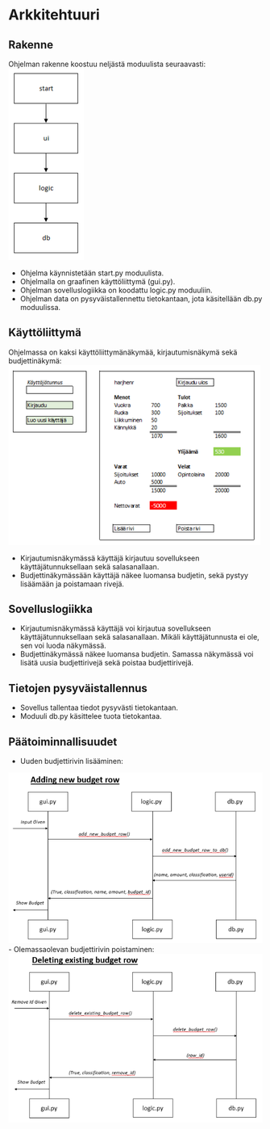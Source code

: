 # Arkkitehtuuri

## Rakenne

Ohjelman rakenne koostuu neljästä moduulista seuraavasti:  
<img src="https://github.com/henkkah/ot-harjoitustyo/blob/master/dokumentaatio/kuvat/arkkitehtuuri.PNG" width="150">  
- Ohjelma käynnistetään start.py moduulista.
- Ohjelmalla on graafinen käyttöliittymä (gui.py).
- Ohjelman sovelluslogiikka on koodattu logic.py moduuliin.
- Ohjelman data on pysyväistallennettu tietokantaan, jota käsitellään db.py moduulissa.

## Käyttöliittymä

Ohjelmassa on kaksi käyttöliittymänäkymää, kirjautumisnäkymä sekä budjettinäkymä:
<img src="https://github.com/henkkah/ot-harjoitustyo/blob/master/dokumentaatio/kuvat/kayttoliittymaluonnos.PNG" width="500">  
- Kirjautumisnäkymässä käyttäjä kirjautuu sovellukseen käyttäjätunnuksellaan sekä salasanallaan.
- Budjettinäkymässään käyttäjä näkee luomansa budjetin, sekä pystyy lisäämään ja poistamaan rivejä.

## Sovelluslogiikka

- Kirjautumisnäkymässä käyttäjä voi kirjautua sovellukseen käyttäjätunnuksellaan sekä salasanallaan. Mikäli käyttäjätunnusta ei ole, sen voi luoda näkymässä.
- Budjettinäkymässä näkee luomansa budjetin. Samassa näkymässä voi lisätä uusia budjettirivejä sekä poistaa budjettirivejä.

## Tietojen pysyväistallennus

- Sovellus tallentaa tiedot pysyvästi tietokantaan.
- Moduuli db.py käsittelee tuota tietokantaa.

## Päätoiminnallisuudet

- Uuden budjettirivin lisääminen:
<img src="https://github.com/henkkah/ot-harjoitustyo/blob/master/dokumentaatio/kuvat/adding_new_budget_row.PNG" width="750">  
- Olemassaolevan budjettirivin poistaminen:
<img src="https://github.com/henkkah/ot-harjoitustyo/blob/master/dokumentaatio/kuvat/deleting_existing_budget_row.PNG" width="750">  
